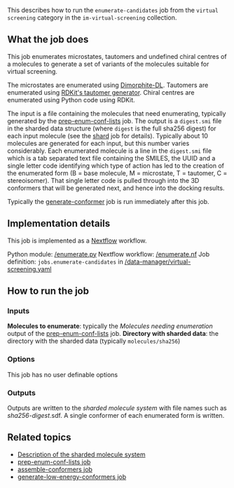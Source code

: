 This describes how to run the `enumerate-candidates` job from the `virtual screening` category in the `im-virtual-screening` collection.

## What the job does
This job enumerates microstates, tautomers and undefined chiral centres of a molecules to generate a set of variants of the molecules suitable for virtual screening.

The microstates are enumerated using [Dimorphite-DL](https://durrantlab.pitt.edu/dimorphite-dl/).
Tautomers are enumerated using [RDKit's tautomer generator](http://rdkit.org/docs/source/rdkit.Chem.MolStandardize.rdMolStandardize.html?highlight=tautomerenumerator#rdkit.Chem.MolStandardize.rdMolStandardize.TautomerEnumerator).
Chiral centres are enumerated using Python code using RDKit.

The input is a file containing the molecules that need enumerating, typically generated by the [prep-enum-conf-lists](prep-enum-conf-lists.md)
job. The output is a `digest.smi` file in the sharded data structure (where `digest` is the full sha256 digest) for each 
input molecule (see the [shard](shard.md) job for details). Typically about 10 molecules are generated for each input, 
but this number varies considerably. Each enumerated molecule is a line in the `digest.smi` file which is a tab separated 
text file containing the SMILES, the UUID and a single letter code identifying which type of action has led to the creation 
of the enumerated form (B = base molecule, M = microstate, T = tautomer, C = stereoisomer).
That single letter code is pulled through into the 3D conformers that will be generated next, and hence into the docking results.

Typically the [generate-conformer](generate-conformer.md) job is run immediately after this job.

## Implementation details

This job is implemented as a [Nextflow](https://www.nextflow.io/) workflow.

Python module: [/enumerate.py]()
Nextflow workflow: [/enumerate.nf]()
Job definition: `jobs.enumerate-candidates` in [/data-manager/virtual-screening.yaml]()

## How to run the job

### Inputs

**Molecules to enumerate**:  typically the  *Molecules needing enumeration* output of the 
[prep-enum-conf-lists](prep-enum-conf-lists.md) job.
**Directory with sharded data**: the directory with the sharded data (typically `molecules/sha256`)

### Options
This job has no user definable options

### Outputs

Outputs are written to the *sharded molecule system* with file names such as *sha256-digest*.sdf.
A single conformer of each enumerated form is written.

## Related topics

* [Description of the sharded molecule system](https://discourse.squonk.it/t/the-sharded-molecule-system/88)
* [prep-enum-conf-lists job](prep-enum-conf-lists.md)
* [assemble-conformers job](assemble-conformers.md)
* [generate-low-energy-conformers job](generate-low-energy-conformers.md)